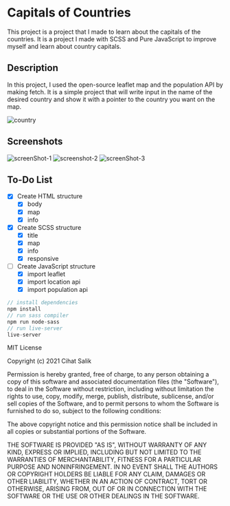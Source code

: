 # Capitals of Countries

This project is a project that I made to learn about the capitals of the countries. It is a project I made with SCSS and Pure JavaScript to improve myself and learn about country capitals.

## Description

In this project, I used the open-source leaflet map and the population API by making fetch. It is a simple project that will write input in the name of the desired country and show it with a pointer to the country you want on the map.

![country](https://user-images.githubusercontent.com/57585087/109006995-b35bd000-76bc-11eb-94d8-44b10f424313.gif)

## Screenshots

![screenShot-1](https://user-images.githubusercontent.com/57585087/109006957-a9d26800-76bc-11eb-8adc-fbec32103b9e.png)
![screenshot-2](https://user-images.githubusercontent.com/57585087/109006984-afc84900-76bc-11eb-89e8-368173829350.png)
![screenShot-3](https://user-images.githubusercontent.com/57585087/109006991-b1920c80-76bc-11eb-9510-2028f713f9de.png)

## To-Do List

- [x] Create HTML structure
  - [x] body
  - [x] map
  - [x] info
- [x] Create SCSS structure
  - [x] title
  - [x] map
  - [x] info
  - [x] responsive
- [ ] Create JavaScript structure
  - [x] import leaflet
  - [x] import location api
  - [x] import population api

```javascript
// install dependencies
npm install
// run sass compiler
npm run node-sass
// run live-server
live-server
```

MIT License

Copyright (c) 2021 Cihat Salik

Permission is hereby granted, free of charge, to any person obtaining a copy
of this software and associated documentation files (the "Software"), to deal
in the Software without restriction, including without limitation the rights
to use, copy, modify, merge, publish, distribute, sublicense, and/or sell
copies of the Software, and to permit persons to whom the Software is
furnished to do so, subject to the following conditions:

The above copyright notice and this permission notice shall be included in all
copies or substantial portions of the Software.

THE SOFTWARE IS PROVIDED "AS IS", WITHOUT WARRANTY OF ANY KIND, EXPRESS OR
IMPLIED, INCLUDING BUT NOT LIMITED TO THE WARRANTIES OF MERCHANTABILITY,
FITNESS FOR A PARTICULAR PURPOSE AND NONINFRINGEMENT. IN NO EVENT SHALL THE
AUTHORS OR COPYRIGHT HOLDERS BE LIABLE FOR ANY CLAIM, DAMAGES OR OTHER
LIABILITY, WHETHER IN AN ACTION OF CONTRACT, TORT OR OTHERWISE, ARISING FROM,
OUT OF OR IN CONNECTION WITH THE SOFTWARE OR THE USE OR OTHER DEALINGS IN THE
SOFTWARE.
